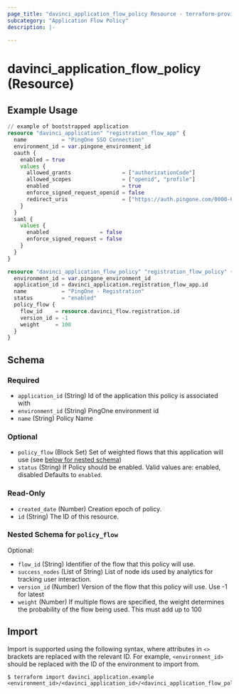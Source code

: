 ```yaml
---
page_title: "davinci_application_flow_policy Resource - terraform-provider-davinci"
subcategory: "Application Flow Policy"
description: |-
  
---
```


# davinci_application_flow_policy (Resource)



## Example Usage

```terraform
// example of bootstrapped application
resource "davinci_application" "registration_flow_app" {
  name           = "PingOne SSO Connection"
  environment_id = var.pingone_environment_id
  oauth {
    enabled = true
    values {
      allowed_grants                = ["authorizationCode"]
      allowed_scopes                = ["openid", "profile"]
      enabled                       = true
      enforce_signed_request_openid = false
      redirect_uris                 = ["https://auth.pingone.com/0000-0000-000/rp/callback/openid_connect"]
    }
  }
  saml {
    values {
      enabled                = false
      enforce_signed_request = false
    }
  }
}

resource "davinci_application_flow_policy" "registration_flow_policy" {
  environment_id = var.pingone_environment_id
  application_id = davinci_application.registration_flow_app.id
  name           = "PingOne - Registration"
  status         = "enabled"
  policy_flow {
    flow_id    = resource.davinci_flow.registration.id
    version_id = -1
    weight     = 100
  }
}
```

<!-- schema generated by tfplugindocs -->
## Schema

### Required

- `application_id` (String) Id of the application this policy is associated with
- `environment_id` (String) PingOne environment id
- `name` (String) Policy Name

### Optional

- `policy_flow` (Block Set) Set of weighted flows that this application will use (see [below for nested schema](#nestedblock--policy_flow))
- `status` (String) If Policy should be enabled. Valid values are: enabled, disabled Defaults to `enabled`.

### Read-Only

- `created_date` (Number) Creation epoch of policy.
- `id` (String) The ID of this resource.

<a id="nestedblock--policy_flow"></a>
### Nested Schema for `policy_flow`

Optional:

- `flow_id` (String) Identifier of the flow that this policy will use.
- `success_nodes` (List of String) List of node ids used by analytics for tracking user interaction.
- `version_id` (Number) Version of the flow that this policy will use. Use -1 for latest
- `weight` (Number) If multiple flows are specified, the weight determines the probability of the flow being used. This must add up to 100

## Import

Import is supported using the following syntax, where attributes in `<>` brackets are replaced with the relevant ID.  For example, `<environment_id>` should be replaced with the ID of the environment to import from.

```shell
$ terraform import davinci_application.example <environment_id>/<davinci_application_id>/<davinci_application_flow_policy_id>
```